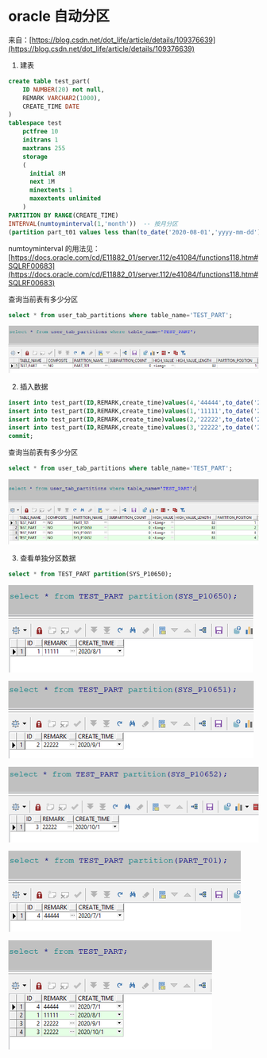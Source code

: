 # oracle 自动分区

来自：[https://blog.csdn.net/dot_life/article/details/109376639](https://blog.csdn.net/dot_life/article/details/109376639)

1. 建表

```sql
create table test_part(
    ID NUMBER(20) not null,
    REMARK VARCHAR2(1000),
    CREATE_TIME DATE
)
tablespace test
    pctfree 10
    initrans 1
    maxtrans 255
    storage
    (
      initial 8M
      next 1M
      minextents 1
      maxextents unlimited
    )
PARTITION BY RANGE(CREATE_TIME)  
INTERVAL(numtoyminterval(1,'month'))  -- 按月分区
(partition part_t01 values less than(to_date('2020-08-01','yyyy-mm-dd')));
```

numtoyminterval 的用法见：[https://docs.oracle.com/cd/E11882_01/server.112/e41084/functions118.htm#SQLRF00683](https://docs.oracle.com/cd/E11882_01/server.112/e41084/functions118.htm#SQLRF00683)

查询当前表有多少分区

```sql
select * from user_tab_partitions where table_name='TEST_PART';
```

![自动分区01](./image/自动分区01.png)

2. 插入数据

```sql
insert into test_part(ID,REMARK,create_time)values(4,'44444',to_date('2020-07-01','yyyy-mm-dd'));
insert into test_part(ID,REMARK,create_time)values(1,'11111',to_date('2020-08-01','yyyy-mm-dd'));
insert into test_part(ID,REMARK,create_time)values(2,'22222',to_date('2020-09-01','yyyy-mm-dd'));
insert into test_part(ID,REMARK,create_time)values(3,'22222',to_date('2020-10-01','yyyy-mm-dd'));
commit;
```

查询当前表有多少分区

```sql
select * from user_tab_partitions where table_name='TEST_PART';
```

![自动分区02](./image/自动分区02.png)

3. 查看单独分区数据

```sql
select * from TEST_PART partition(SYS_P10650);
```

![自动分区03](./image/自动分区03.png)

![自动分区04](./image/自动分区04.png)

![自动分区05](./image/自动分区05.png)

![自动分区06](./image/自动分区06.png)

![自动分区07](./image/自动分区07.png)
